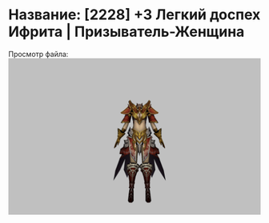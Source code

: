# Название: [2228] +3 Легкий доспех Ифрита | Призыватель-Женщина

Просмотр файла:
![p090020.png](p090020.png)